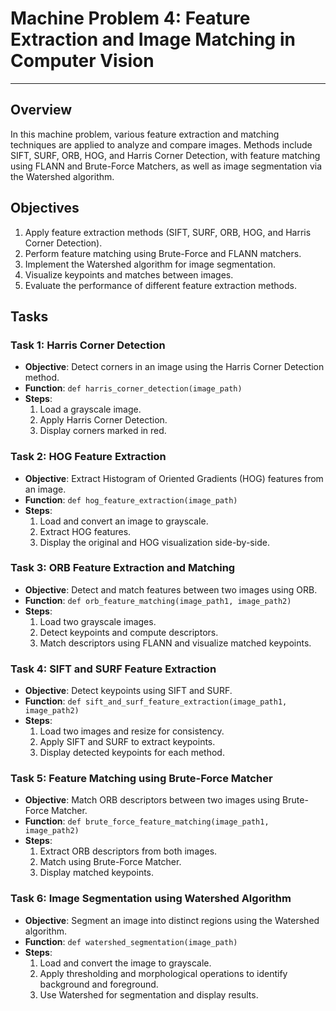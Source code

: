 # Machine Problem 4: Feature Extraction and Image Matching in Computer Vision
---

## Overview

In this machine problem, various feature extraction and matching techniques are applied to analyze and compare images. Methods include SIFT, SURF, ORB, HOG, and Harris Corner Detection, with feature matching using FLANN and Brute-Force Matchers, as well as image segmentation via the Watershed algorithm.

## Objectives

1. Apply feature extraction methods (SIFT, SURF, ORB, HOG, and Harris Corner Detection).
2. Perform feature matching using Brute-Force and FLANN matchers.
3. Implement the Watershed algorithm for image segmentation.
4. Visualize keypoints and matches between images.
5. Evaluate the performance of different feature extraction methods.

## Tasks

### Task 1: Harris Corner Detection

- **Objective**: Detect corners in an image using the Harris Corner Detection method.
- **Function**: `def harris_corner_detection(image_path)`
- **Steps**:
  1. Load a grayscale image.
  2. Apply Harris Corner Detection.
  3. Display corners marked in red.
  
### Task 2: HOG Feature Extraction

- **Objective**: Extract Histogram of Oriented Gradients (HOG) features from an image.
- **Function**: `def hog_feature_extraction(image_path)`
- **Steps**:
  1. Load and convert an image to grayscale.
  2. Extract HOG features.
  3. Display the original and HOG visualization side-by-side.

### Task 3: ORB Feature Extraction and Matching

- **Objective**: Detect and match features between two images using ORB.
- **Function**: `def orb_feature_matching(image_path1, image_path2)`
- **Steps**:
  1. Load two grayscale images.
  2. Detect keypoints and compute descriptors.
  3. Match descriptors using FLANN and visualize matched keypoints.

### Task 4: SIFT and SURF Feature Extraction

- **Objective**: Detect keypoints using SIFT and SURF.
- **Function**: `def sift_and_surf_feature_extraction(image_path1, image_path2)`
- **Steps**:
  1. Load two images and resize for consistency.
  2. Apply SIFT and SURF to extract keypoints.
  3. Display detected keypoints for each method.

### Task 5: Feature Matching using Brute-Force Matcher

- **Objective**: Match ORB descriptors between two images using Brute-Force Matcher.
- **Function**: `def brute_force_feature_matching(image_path1, image_path2)`
- **Steps**:
  1. Extract ORB descriptors from both images.
  2. Match using Brute-Force Matcher.
  3. Display matched keypoints.

### Task 6: Image Segmentation using Watershed Algorithm

- **Objective**: Segment an image into distinct regions using the Watershed algorithm.
- **Function**: `def watershed_segmentation(image_path)`
- **Steps**:
  1. Load and convert the image to grayscale.
  2. Apply thresholding and morphological operations to identify background and foreground.
  3. Use Watershed for segmentation and display results.

